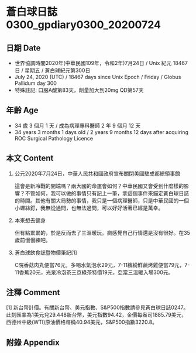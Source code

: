 [_metadata_:encoding]: - "utf-8"
[_metadata_:language]: - "zh-Hant-TW"
[_metadata_:fileformat]: - "markdown"
[_metadata_:MIME_type]: - "text/plain"
[_metadata_:markdown_version]: - "commonmark version 0.29"
[_metadata_:markdown_spec]: - "https://spec.commonmark.org/0.29/"

# 蒼白球日誌0300_gpdiary0300_20200724 #

## 日期 Date ##

* 世界協調時間2020年(中華民國109年，令和2年)7月24日 / Unix 紀元 18467 日 / 星期五 / 蒼白球紀元第300日
* July 24, 2020 (UTC) / 18467 days since Unix Epoch / Friday / Globus Pallidum day 300
* 特殊註記: 口服A酸第83天，劑量加大到20mg QD第57天

## 年齡 Age ##

* 34 歲 3 個月 1 天 / 成為病理專科醫師 2 年 9 個月 12 天
* 34 years 3 months 1 days old / 2 years 9 months 12 days after acquiring ROC Surgical Pathology Licence

## 本文 Content ##

1. 公元2020年7月24日，中華人民共和國政府宣布關閉美國駐成都總領事館

    這會是新冷戰的開端嗎？兩大國的命運會如何？中華民國又會受到什麼樣的影響？不管如何，我可以做的事情只有記上一筆，拿這個事件來錨定蒼白球日誌的時間。其他有關大局勢的事情，我只是一個病理醫師，只是中華民國的一個小螺絲釘，我無從過問，也無法過問，可以好好活著已經是萬幸。

2. 本來想去健身

    但有點累累的，於是反而去了三溫暖玩。痾感覺自己行情還是沒有很好。在35歲前慢慢練吧。

3. 蒼白球飲食誌暨物價筆記[1]

    C院香菇肉丸便當76元，多喝水氣泡水29元，7-11繽紛鮮蔬烤雞便當79元，7-11香蕉20元，光泉冷泡茶三京綠茶特價19元，亞當三溫暖入場300元。

## 注釋 Comment ##

[1] 新台幣計價。有關新台幣、美元指數、S&P500指數請參見蒼白球日誌0247。此刻匯率為1美元兌29.448新台幣，美元指數94.42，金價每盎司1885.79美元，西德州中級(WTI)原油價格每桶40.94美元，S&P500指數3220.8。

## 附錄 Appendix ##
